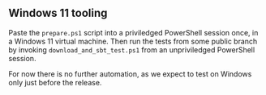 ## Windows 11 tooling

Paste the `prepare.ps1` script into a priviledged PowerShell session once, in a Windows 11 virtual machine.
Then run the tests from some public branch by invoking `download_and_sbt_test.ps1` from an unpriviledged PowerShell session.

For now there is no further automation, as we expect to test on Windows only just before the release.

